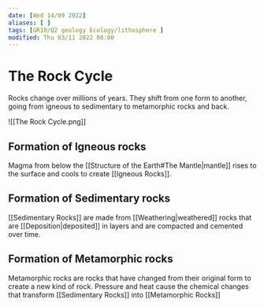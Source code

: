 ```yaml
---
date: [Wed 14/09 2022]
aliases: [ ]
tags: [GR10/Q2 geology Ecology/lithosphere ]
modified: Thu 03/11 2022 08:00
---
```

# The Rock Cycle
Rocks change over millions of years. They shift from one form to another, going from igneous to sedimentary to metamorphic rocks and back. 

![[The Rock Cycle.png]]

## Formation of Igneous rocks
Magma from below the [[Structure of the Earth#The Mantle|mantle]] rises to the surface and cools to create [[Igneous Rocks]].

## Formation of Sedimentary rocks
[[Sedimentary Rocks]] are made from [[Weathering|weathered]] rocks that are [[Deposition|deposited]] in layers and are compacted and cemented over time. 

## Formation of Metamorphic rocks
Metamorphic rocks are rocks that have changed from their original form to create a new kind of rock. Pressure and heat cause the chemical changes that transform [[Sedimentary Rocks]] into [[Metamorphic Rocks]]
